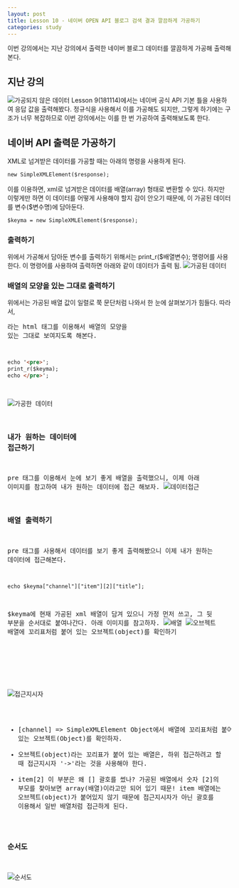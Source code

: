 ```yaml
---
layout: post
title: Lesson 10 - 네이버 OPEN API 블로그 검색 결과 깔끔하게 가공하기
categories: study
---
```


이번 강의에서는 지난 강의에서 출력한 네이버 블로그 데이터를 깔끔하게 가공해 출력해본다.

## 지난 강의
![가공되지 않은 데이터](http://mocha.dothome.co.kr/images/9-4.png)
Lesson 9(181114)에서는 네이버 공식 API 기본 틀을 사용하여 응답 값을 출력해봤다. 정규식을 사용해서 이를 가공해도 되지만, 그렇게 하기에는 구조가 너무 복잡하므로 이번 강의에서는 이를 한 번 가공하여 출력해보도록 한다.

## 네이버 API 출력문 가공하기
XML로 넘겨받은 데이터를 가공할 때는 아래의 명령을 사용하게 된다.
~~~html
new SimpleXMLElement($response);
~~~
이를 이용하면, xml로 넘겨받은 데이터를 배열(array) 형태로 변환할 수 있다. 하지만 이렇게만 하면 이 데이터를 어떻게 사용해야 할지 감이 안오기 때문에, 이 가공된 데이터를 변수($변수명)에 담아둔다.
~~~html
$keyma = new SimpleXMLElement($response);
~~~

### 출력하기
위에서 가공해서 담아둔 변수를 출력하기 위해서는 print_r($배열변수); 명령어를 사용한다. 이 명령어를 사용하여 출력하면 아래와 같이 데이터가 출력 됨.
![가공된 데이터](http://mocha.dothome.co.kr/images/10-2.png)

### 배열의 모양을 있는 그대로 출력하기
위에서는 가공된 배열 값이 일렬로 쭉 문단처럼 나와서 한 눈에 살펴보기가 힘들다. 따라서, <pre>라는 html 태그를 이용해서 배열의 모양을 있는 그대로 보여지도록 해본다.
~~~html
echo '<pre>';
print_r($keyma);
echo </pre>';
~~~
![가공한 데이터](http://mocha.dothome.co.kr/images/10-4.png)


### 내가 원하는 데이터에 접근하기
pre 태그를 이용해서 눈에 보기 좋게 배열을 출력했으니, 이제 아래 이미지를 참고하여 내가 원하는 데이터에 접근 해보자. 
![데이터접근](http://mocha.dothome.co.kr/images/10-7.png)


### 배열 출력하기
pre 태그를 사용해서 데이터를 보기 좋게 출력해봤으니 이제 내가 원하는 데이터에 접근해본다.
~~~html
echo $keyma["channel"]["item"][2]["title"];
~~~
$keyma에 현재 가공된 xml 배열이 담겨 있으니 가정 먼저 쓰고, 그 뒷 부분을 순서대로 붙여나간다. 아래 이미지를 참고하자.
![배열](http://mocha.dothome.co.kr/images/10-8.png)
![오브젝트](http://mocha.dothome.co.kr/images/10-9.png)
배열에 꼬리표처럼 붙어 있는 오브젝트(object)를 확인하기

<br/><br/>

![접근지시자](http://mocha.dothome.co.kr/images/10-10.png)


* [channel] => SimpleXMLElement Object에서 배열에 꼬리표처럼 붙어 있는 오브젝트(Object)를 확인하자.
* 오브젝트(object)라는 꼬리표가 붙어 있는 배열은, 하위 접근하려고 할 때 접근지시자 '->'라는 것을 사용해야 한다.
* item[2] 이 부분은 왜 [] 괄호를 썼나? 가공된 배열에서 숫자 [2]의 부모를 찾아보면 array(배열)이라고만 되어 있기 때문! item 배열에는 오브젝트(object)가 붙어있지 않기 때문에 접근지시자가 아닌 괄호를 이용해서 일반 배열처럼 접근하게 된다.

### 순서도
![순서도](http://mocha.dothome.co.kr/images/10-11.png)

